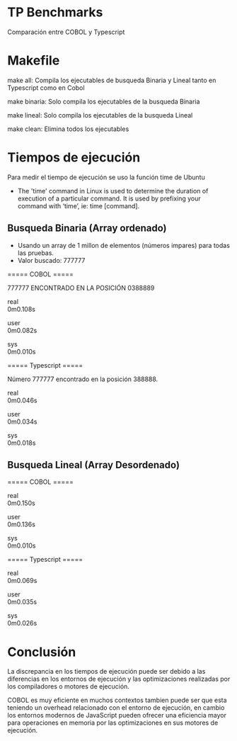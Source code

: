 # TP Benchmarks
Comparación entre COBOL y Typescript

# Makefile
make all: Compila los ejecutables de busqueda Binaria y Lineal tanto en Typescript como en Cobol

make binaria: Solo compila los ejecutables de la busqueda Binaria

make lineal: Solo compila los ejecutables de la busqueda Lineal

make clean: Elimina todos los ejecutables

# Tiempos de ejecución
Para medir el tiempo de ejecución se uso la función time de Ubuntu

* The 'time' command in Linux is used to determine the duration of execution of a particular command. It is used by prefixing your command with ‘time’, ie: time [command].

## Busqueda Binaria (Array ordenado)
- Usando un array de 1 millon de elementos (números impares) para todas las pruebas.
- Valor buscado: 777777

===== COBOL =====

777777 ENCONTRADO EN LA POSICIÓN 0388889

real  
0m0.108s  

user  
0m0.082s  

sys  
0m0.010s  

===== Typescript =====

Número 777777 encontrado en la posición 388888.

real  
0m0.046s  

user  
0m0.034s  

sys  
0m0.018s  

## Busqueda Lineal (Array Desordenado)

===== COBOL =====

real  
0m0.150s  

user  
0m0.136s  

sys  
0m0.010s  

===== Typescript =====

real  
0m0.069s  

user  
0m0.035s  

sys  
0m0.026s  

# Conclusión
La discrepancia en los tiempos de ejecución puede ser debido a las diferencias en los entornos de ejecución y las optimizaciones realizadas por los compiladores o motores de ejecución. 

COBOL es muy eficiente en muchos contextos tambien puede ser que esta teniendo un overhead relacionado con el entorno de ejecución, en cambio los entornos modernos de JavaScript pueden ofrecer una eficiencia mayor para operaciones en memoria por las optimizaciones en sus motores de ejecución.
